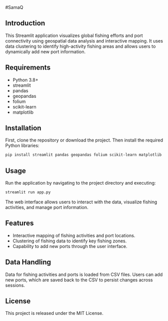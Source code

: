
#SamaQ

## Introduction
This Streamlit application visualizes global fishing efforts and port connectivity using geospatial data analysis and interactive mapping. It uses data clustering to identify high-activity fishing areas and allows users to dynamically add new port information.

## Requirements
- Python 3.8+
- streamlit
- pandas
- geopandas
- folium
- scikit-learn
- matplotlib

## Installation
First, clone the repository or download the project. Then install the required Python libraries:
```bash
pip install streamlit pandas geopandas folium scikit-learn matplotlib
```

## Usage
Run the application by navigating to the project directory and executing:
```bash
streamlit run app.py
```
The web interface allows users to interact with the data, visualize fishing activities, and manage port information.

## Features
- Interactive mapping of fishing activities and port locations.
- Clustering of fishing data to identify key fishing zones.
- Capability to add new ports through the user interface.

## Data Handling
Data for fishing activities and ports is loaded from CSV files. Users can add new ports, which are saved back to the CSV to persist changes across sessions.

## License
This project is released under the MIT License.
